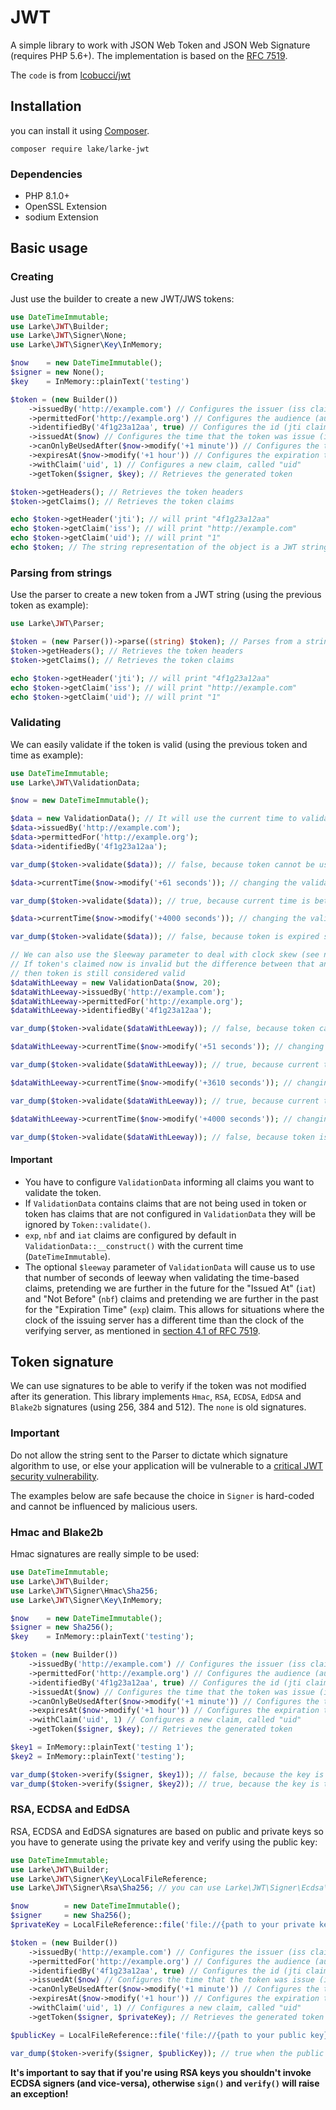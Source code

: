 # JWT

A simple library to work with JSON Web Token and JSON Web Signature (requires PHP 5.6+).
The implementation is based on the [RFC 7519](https://tools.ietf.org/html/rfc7519).

The `code` is from [lcobucci/jwt](https://github.com/lcobucci/jwt)


## Installation

you can install it using [Composer](http://getcomposer.org).

```shell
composer require lake/larke-jwt
```

### Dependencies

- PHP 8.1.0+
- OpenSSL Extension
- sodium Extension

## Basic usage

### Creating

Just use the builder to create a new JWT/JWS tokens:

```php
use DateTimeImmutable;
use Larke\JWT\Builder;
use Larke\JWT\Signer\None;
use Larke\JWT\Signer\Key\InMemory;

$now    = new DateTimeImmutable();
$signer = new None();
$key    = InMemory::plainText('testing')

$token = (new Builder())
    ->issuedBy('http://example.com') // Configures the issuer (iss claim)
    ->permittedFor('http://example.org') // Configures the audience (aud claim)
    ->identifiedBy('4f1g23a12aa', true) // Configures the id (jti claim), replicating as a header item
    ->issuedAt($now) // Configures the time that the token was issue (iat claim)
    ->canOnlyBeUsedAfter($now->modify('+1 minute')) // Configures the time that the token can be used (nbf claim)
    ->expiresAt($now->modify('+1 hour')) // Configures the expiration time of the token (exp claim)
    ->withClaim('uid', 1) // Configures a new claim, called "uid"
    ->getToken($signer, $key); // Retrieves the generated token

$token->getHeaders(); // Retrieves the token headers
$token->getClaims(); // Retrieves the token claims

echo $token->getHeader('jti'); // will print "4f1g23a12aa"
echo $token->getClaim('iss'); // will print "http://example.com"
echo $token->getClaim('uid'); // will print "1"
echo $token; // The string representation of the object is a JWT string (pretty easy, right?)
```

### Parsing from strings

Use the parser to create a new token from a JWT string (using the previous token as example):

```php
use Larke\JWT\Parser;

$token = (new Parser())->parse((string) $token); // Parses from a string
$token->getHeaders(); // Retrieves the token headers
$token->getClaims(); // Retrieves the token claims

echo $token->getHeader('jti'); // will print "4f1g23a12aa"
echo $token->getClaim('iss'); // will print "http://example.com"
echo $token->getClaim('uid'); // will print "1"
```

### Validating

We can easily validate if the token is valid (using the previous token and time as example):

```php
use DateTimeImmutable;
use Larke\JWT\ValidationData;

$now = new DateTimeImmutable();

$data = new ValidationData(); // It will use the current time to validate (iat, nbf and exp)
$data->issuedBy('http://example.com');
$data->permittedFor('http://example.org');
$data->identifiedBy('4f1g23a12aa');

var_dump($token->validate($data)); // false, because token cannot be used before now() + 60

$data->currentTime($now->modify('+61 seconds')); // changing the validation time to future

var_dump($token->validate($data)); // true, because current time is between "nbf" and "exp" claims

$data->currentTime($now->modify('+4000 seconds')); // changing the validation time to future

var_dump($token->validate($data)); // false, because token is expired since current time is greater than exp

// We can also use the $leeway parameter to deal with clock skew (see notes below)
// If token's claimed now is invalid but the difference between that and the validation time is less than $leeway, 
// then token is still considered valid
$dataWithLeeway = new ValidationData($now, 20); 
$dataWithLeeway->issuedBy('http://example.com');
$dataWithLeeway->permittedFor('http://example.org');
$dataWithLeeway->identifiedBy('4f1g23a12aa');

var_dump($token->validate($dataWithLeeway)); // false, because token can't be used before now() + 60, not within leeway

$dataWithLeeway->currentTime($now->modify('+51 seconds')); // changing the validation time to future

var_dump($token->validate($dataWithLeeway)); // true, because current time plus leeway is between "nbf" and "exp" claims

$dataWithLeeway->currentTime($now->modify('+3610 seconds')); // changing the validation time to future but within leeway

var_dump($token->validate($dataWithLeeway)); // true, because current time - 20 seconds leeway is less than exp

$dataWithLeeway->currentTime($now->modify('+4000 seconds')); // changing the validation time to future outside of leeway

var_dump($token->validate($dataWithLeeway)); // false, because token is expired since current time is greater than exp
```

#### Important

- You have to configure ```ValidationData``` informing all claims you want to validate the token.
- If ```ValidationData``` contains claims that are not being used in token or token has claims that are not
configured in ```ValidationData``` they will be ignored by ```Token::validate()```.
- ```exp```, ```nbf``` and ```iat``` claims are configured by default in ```ValidationData::__construct()```
with the current time (```DateTimeImmutable```).
- The optional ```$leeway``` parameter of ```ValidationData``` will cause us to use that number of seconds of leeway 
when validating the time-based claims, pretending we are further in the future for the "Issued At" (```iat```) and "Not 
Before" (```nbf```) claims and pretending we are further in the past for the "Expiration Time" (```exp```) claim. This
allows for situations where the clock of the issuing server has a different time than the clock of the verifying server, 
as mentioned in [section 4.1 of RFC 7519](https://tools.ietf.org/html/rfc7519#section-4.1).

## Token signature

We can use signatures to be able to verify if the token was not modified after its generation. This library implements `Hmac`, `RSA`, `ECDSA`, `EdDSA` and `Blake2b` signatures (using 256, 384 and 512). The `none` is old signatures.

### Important

Do not allow the string sent to the Parser to dictate which signature algorithm
to use, or else your application will be vulnerable to a [critical JWT security vulnerability](https://auth0.com/blog/2015/03/31/critical-vulnerabilities-in-json-web-token-libraries).

The examples below are safe because the choice in `Signer` is hard-coded and
cannot be influenced by malicious users.

### Hmac and Blake2b

Hmac signatures are really simple to be used:

```php
use DateTimeImmutable;
use Larke\JWT\Builder;
use Larke\JWT\Signer\Hmac\Sha256;
use Larke\JWT\Signer\Key\InMemory;

$now    = new DateTimeImmutable();
$signer = new Sha256();
$key    = InMemory::plainText('testing');

$token = (new Builder())
    ->issuedBy('http://example.com') // Configures the issuer (iss claim)
    ->permittedFor('http://example.org') // Configures the audience (aud claim)
    ->identifiedBy('4f1g23a12aa', true) // Configures the id (jti claim), replicating as a header item
    ->issuedAt($now) // Configures the time that the token was issue (iat claim)
    ->canOnlyBeUsedAfter($now->modify('+1 minute')) // Configures the time that the token can be used (nbf claim)
    ->expiresAt($now->modify('+1 hour')) // Configures the expiration time of the token (exp claim)
    ->withClaim('uid', 1) // Configures a new claim, called "uid"
    ->getToken($signer, $key); // Retrieves the generated token

$key1 = InMemory::plainText('testing 1');
$key2 = InMemory::plainText('testing');

var_dump($token->verify($signer, $key1)); // false, because the key is different
var_dump($token->verify($signer, $key2)); // true, because the key is the same
```

### RSA, ECDSA and EdDSA

RSA, ECDSA and EdDSA signatures are based on public and private keys so you have to generate using the private key and verify using the public key:

```php
use DateTimeImmutable;
use Larke\JWT\Builder;
use Larke\JWT\Signer\Key\LocalFileReference;
use Larke\JWT\Signer\Rsa\Sha256; // you can use Larke\JWT\Signer\Ecdsa\Sha256 if you're using ECDSA keys

$now        = new DateTimeImmutable();
$signer     = new Sha256();
$privateKey = LocalFileReference::file('file://{path to your private key}');

$token = (new Builder())
    ->issuedBy('http://example.com') // Configures the issuer (iss claim)
    ->permittedFor('http://example.org') // Configures the audience (aud claim)
    ->identifiedBy('4f1g23a12aa', true) // Configures the id (jti claim), replicating as a header item
    ->issuedAt($now) // Configures the time that the token was issue (iat claim)
    ->canOnlyBeUsedAfter($now->modify('+1 minute')) // Configures the time that the token can be used (nbf claim)
    ->expiresAt($now->modify('+1 hour')) // Configures the expiration time of the token (exp claim)
    ->withClaim('uid', 1) // Configures a new claim, called "uid"
    ->getToken($signer, $privateKey); // Retrieves the generated token

$publicKey = LocalFileReference::file('file://{path to your public key}');

var_dump($token->verify($signer, $publicKey)); // true when the public key was generated by the private one =)
```

**It's important to say that if you're using RSA keys you shouldn't invoke ECDSA signers (and vice-versa), otherwise ```sign()``` and ```verify()``` will raise an exception!**
